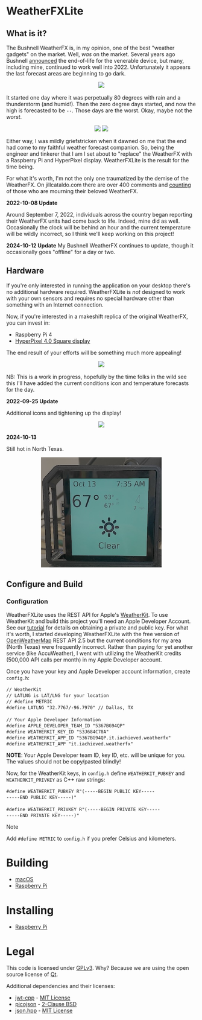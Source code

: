# WeatherFXLite

## What is it?

The Bushnell WeatherFX is, in my opinion, one of the best "weather gadgets" on the market.  Well, _was_ on the market.  Several years ago Bushnell [announced](https://www.bushnell.com/bu-weatherfx-replacement.html) the end-of-life for the venerable device, but many, including mine, continued to work well into 2022.  Unfortunately it appears the last forecast areas are beginning to go dark.

<div align="center">
<img src="docs/byeWeatherFX.png">
</div>

It started one day where it was perpetually 80 degrees with rain and a thunderstorm (and humid!).  Then the zero degree days started, and now the high is forecasted to be `--`.  Those days are the worst. Okay, maybe not the _worst_.

<div align="center">
<img src="docs/theWorst.png">
<img src="docs/theWorstHeat.png">
</div>

Either way, I was mildly griefstricken when it dawned on me that the end had come to my faithful weather forecast companion.  So, being the engineer and tinkerer that I am I set about to "replace" the WeatherFX with a Raspberry Pi and HyperPixel display.  WeatherFXLite is the result for the time being.

For what it's worth, I'm not the only one traumatized by the demise of the WeatherFX.  On jillcataldo.com there are over 400 comments and [counting](https://jillcataldo.com/happy-new-year-is-your-weather-center-discontinuing-itself/) of those who are mourning their beloved WeatherFX.

**2022-10-08 Update**

Around September 7, 2022, individuals across the country began reporting their WeatherFX units had come back to life.  Indeed, mine did as well.  Occasionally the clock will be behind an hour and the current temperature will be wildly incorrect, so I think we'll keep working on this project!

**2024-10-12 Update**
My Bushnell WeatherFX continues to update, though it occasionally goes "offline" for a day or two.

## Hardware

If you're only interested in running the application on your desktop there's no additional hardware required.  WeatherFXLite is _not_ designed to work with your own sensors and requires no special hardware other than something with an Internet connection.

Now, if you're interested in a makeshift replica of the original WeatherFX, you can invest in:

* Raspberry Pi 4
* [HyperPixel 4.0 Square display](https://shop.pimoroni.com/products/hyperpixel-4-square?variant=30138251444307)

The end result of your efforts will be something much more appealing!

<div align="center">
<img src="docs/weatherfxlite.jpeg">
</div>

NB:  This is a work in progress, hopefully by the time folks in the wild see this I'll have added the current conditions icon and temperature forecasts for the day.

**2022-09-25 Update**

Additional icons and tightening up the display!

<div align="center">
<img src="docs/weatherfxlite2.jpg">
</div>

**2024-10-13**

Still hot in North Texas.

<div align="center">
<img src="docs/weatherfxlite3.jpg">
</div>

## Configure and Build
### Configuration

WeatherFXLite uses the REST API for Apple's [WeatherKit](https://developer.apple.com/weatherkit/).  To use WeatherKit and build this project you'll need an Apple Developer Account.  See our [tutorial](https://dev.iachieved.it/iachievedit/weatherkit-rest-api/) for details on obtaining a private and public key.  For what it's worth,  I started developing WeatherFXLite with the free version of [OpenWeatherMap](https://openweathermap.org/api) REST API 2.5 but the current conditions for my area (North Texas) were frequently incorrect.  Rather than paying for yet another service (like AccuWeather), I went with utilizing the WeatherKit credits (500,000 API calls per month) in my Apple Developer account.

Once you have your key and Apple Developer account information, create `config.h`:

```
// WeatherKit
// LATLNG is LAT/LNG for your location
// #define METRIC
#define LATLNG "32.7767/-96.7970" // Dallas, TX

// Your Apple Developer Information
#define APPLE_DEVELOPER_TEAM_ID "5367BG94QP"
#define WEATHERKIT_KEY_ID "S3J684C78A"
#define WEATHERKIT_APP_ID "5367BG94QP.it.iachieved.weatherfx"
#define WEATHERKIT_APP "it.iachieved.weatherfx"
```

**NOTE**:  Your Apple Developer team ID, key ID, etc. will be unique for you.  The values should not be copy/pasted blindly!

Now, for the WeatherKit keys, in `config.h` define `WEATHERKIT_PUBKEY` and `WEATHERKIT_PRIVKEY` as C++ raw strings:

```
#define WEATHERKIT_PUBKEY R"(-----BEGIN PUBLIC KEY-----
-----END PUBLIC KEY-----)"

#define WEATHERKIT_PRIVKEY R"(-----BEGIN PRIVATE KEY-----
-----END PRIVATE KEY-----)"
```

> [!NOTE]
> Add `#define METRIC` to `config.h` if you prefer Celsius and kilometers.

# Building

* [macOS](docs/macOS.md)
* [Raspberry Pi](docs/RPi.md)

# Installing

* [Raspberry Pi](docs/RPi.md)

# Legal

This code is licensed under [GPLv3](https://www.gnu.org/licenses/gpl-3.0.en.html).  Why?  Because we are using the open source license of [Qt](https://www.qt.io/licensing/).

Additional dependencies and their licenses:

* [jwt-cpp](https://github.com/Thalhammer/jwt-cpp) - [MIT License](https://choosealicense.com/licenses/mit/)
* [picojson](https://github.com/kazuho/picojson) - [2-Clause BSD](https://choosealicense.com/licenses/bsd-2-clause/)
* [json.hpp](https://github.com/nlohmann/json) - [MIT License](https://choosealicense.com/licenses/mit/)
